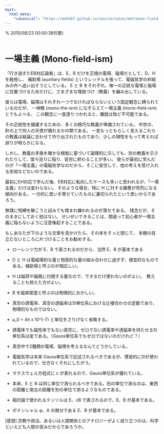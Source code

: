 ```yaml
---
myst:
  html_meta:
    "canonical": "https://mxk567.github.io/source/notes/emf/mono-field-ism.html"
---
```


% 2015/08/23 00:00:38(5票)
```{tags} ノート, 電磁気学, EH対応
```

# 一場主義 (Mono-field-ism)

「行き過ぎたEB対応論者」は、E、B だけを正規の電場、磁場だとして、D、H を軽視し、
補助場 (auxiliary fields) というレッテルを張って、電磁気学の枠組みの外へ追い出そうとしている。
E と B をそれぞれ、唯一の正統な電場と磁場に位置づけるためだけに、さまざまな理由づけ（教義）を編み出している。

彼らは電場、磁場はそれぞれ一つでなければならないという固定観念に縛られているのだが、
一神教 (mono-the-ism) になぞらえて一場主義 (mono-field-ism) とでもよべる、
この観念に一度憑りつかれると、離脱は殆ど不可能である。

その正統性を擁護するための、多くの精巧な教義が準備されている。
中世の、針の上で何人の天使が踊れるかの類である。
一見もっともらしく見えるこれらの教義は結論に合わせて作り出されたものであり、少しの理性をもって考えれば誤りが明らかになる。

しかし、教義の矛盾を確かな根拠に基づいて論理的に示しても、別の教義を示されたりして、堂々巡りに陥り、徒労に終わることが多い。
彼らが最初に学んだのが「一場主義」の電磁気学なのだから、そこに安住して、他の考えを受け入れる余地などないのである。

最初にEH対応で学んだ後、EB対応に転向したケースも多いと思われるが、「一場主義」だけは変わらない。
そのような場合、特に H に対する嫌悪が苛烈になる傾向がある。
一方的に思いを寄せていたものに裏切られたという思いからであろう。

無理に呪縛を解こうと試みても憎まれ嫌われるのが落ちである。
残念だが、そのままにしておく他はない。
せいぜいできることは、間違って初心者が一場主義に陥らないように注意喚起することである。

もしあなたが下のような文章を見かけたら、その本をそっと閉じて、
本棚の目立たないところに片づけることをお勧めする。

- ローレンツ力が E、B で表されるのだから、当然 E、B が基本である

- D と H は電磁場的な量と物質的な量の組み合わせに過ぎず、便宜的なものである。補助場と呼ぶのが相応しい。

- H は磁荷や磁極に付随する量なので、できるだけ使わないのがよい。　教えることも控えた方がよい。

- B を磁束密度と呼ぶのは物理的におかしい。

- 真空の誘電率、真空の透磁率はSI単位系における辻褄合わせの定数であり、物理的なものではない。

- μ_0 = 4π x 10^{-7} と単位をさりげなく省略する。

- 誘電体でも磁性体でもない真空に、ゼロでない誘電率や透磁率を持たせるSI単位系は変である。（Gauss単位系でもゼロではないのだけれど？）

- 真空中で2種類の電場、磁場を考えるなんてどうかしている。

- 電磁気学は本来 Gauss単位系で記述されるべきであるが、慣習的にSIが使われているので、仕方なくそれにしたがう。

- マクスウェル方程式に c が表れるので、Gauss単位系が優れている。

- 本来、E と B は同じ単位で測られるべきである。別の単位で測るのは、東西の距離と南北の距離を別の単位で測るようなものである。

- 相対論で使われるテンソルは E、cB で表されるので、E、B が基本である。

- ポテンシャル φ、A の微分である E、B が基本である。

[感想] 宗教や政治、あるいは人間関係とのアナロジーがよく成り立つのは、科学といえども人間の営みだからであろうか。
